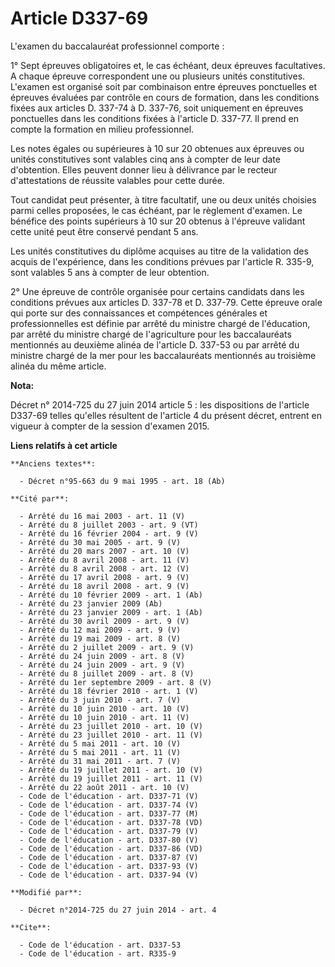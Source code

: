 # Article D337-69

L'examen du baccalauréat professionnel comporte : 

1° Sept épreuves obligatoires et, le cas échéant, deux épreuves facultatives. A chaque épreuve correspondent une ou plusieurs
unités constitutives. L'examen est organisé soit par combinaison entre épreuves ponctuelles et épreuves évaluées par contrôle
en cours de formation, dans les conditions fixées aux articles D. 337-74 à D. 337-76, soit uniquement en épreuves ponctuelles
dans les conditions fixées à l'article D. 337-77. Il prend en compte la formation en milieu professionnel. 

Les notes égales ou supérieures à 10 sur 20 obtenues aux épreuves ou unités constitutives sont valables cinq ans à compter de
leur date d'obtention. Elles peuvent donner lieu à délivrance par le recteur d'attestations de réussite valables pour cette
durée. 

Tout candidat peut présenter, à titre facultatif, une ou deux unités choisies  parmi celles proposées, le cas échéant, par le
règlement d'examen. Le bénéfice des points supérieurs à 10 sur 20 obtenus à l'épreuve validant cette unité peut être conservé
pendant 5 ans. 

Les unités constitutives du diplôme acquises au titre de la validation des acquis de l'expérience, dans les conditions
prévues par l'article R. 335-9, sont valables 5 ans à compter de leur obtention. 

2° Une épreuve de contrôle organisée pour certains candidats dans les conditions prévues aux articles D. 337-78 et D. 337-79.
Cette épreuve orale qui porte sur des connaissances et compétences générales et professionnelles est définie par arrêté du
ministre chargé de l'éducation, par arrêté du ministre chargé de l'agriculture pour les baccalauréats mentionnés au deuxième
alinéa de l'article D. 337-53 ou par arrêté du ministre chargé de la mer pour les baccalauréats mentionnés au troisième
alinéa du même article.

**Nota:**

Décret n° 2014-725 du 27 juin 2014 article 5 : les dispositions de l'article D337-69 telles qu'elles résultent de l'article 4
du présent décret, entrent en vigueur à compter de la session d'examen 2015.

**Liens relatifs à cet article**

	**Anciens textes**:

	  - Décret n°95-663 du 9 mai 1995 - art. 18 (Ab)

	**Cité par**:

	  - Arrêté du 16 mai 2003 - art. 11 (V)
	  - Arrêté du 8 juillet 2003 - art. 9 (VT)
	  - Arrêté du 16 février 2004 - art. 9 (V)
	  - Arrêté du 30 mai 2005 - art. 9 (V)
	  - Arrêté du 20 mars 2007 - art. 10 (V)
	  - Arrêté du 8 avril 2008 - art. 11 (V)
	  - Arrêté du 8 avril 2008 - art. 12 (V)
	  - Arrêté du 17 avril 2008 - art. 9 (V)
	  - Arrêté du 18 avril 2008 - art. 9 (V)
	  - Arrêté du 10 février 2009 - art. 1 (Ab)
	  - Arrêté du 23 janvier 2009 (Ab)
	  - Arrêté du 23 janvier 2009 - art. 1 (Ab)
	  - Arrêté du 30 avril 2009 - art. 9 (V)
	  - Arrêté du 12 mai 2009 - art. 9 (V)
	  - Arrêté du 19 mai 2009 - art. 8 (V)
	  - Arrêté du 2 juillet 2009 - art. 9 (V)
	  - Arrêté du 24 juin 2009 - art. 8 (V)
	  - Arrêté du 24 juin 2009 - art. 9 (V)
	  - Arrêté du 8 juillet 2009 - art. 8 (V)
	  - Arrêté du 1er septembre 2009 - art. 8 (V)
	  - Arrêté du 18 février 2010 - art. 1 (V)
	  - Arrêté du 3 juin 2010 - art. 7 (V)
	  - Arrêté du 10 juin 2010 - art. 10 (V)
	  - Arrêté du 10 juin 2010 - art. 11 (V)
	  - Arrêté du 23 juillet 2010 - art. 10 (V)
	  - Arrêté du 23 juillet 2010 - art. 11 (V)
	  - Arrêté du 5 mai 2011 - art. 10 (V)
	  - Arrêté du 5 mai 2011 - art. 11 (V)
	  - Arrêté du 31 mai 2011 - art. 7 (V)
	  - Arrêté du 19 juillet 2011 - art. 10 (V)
	  - Arrêté du 19 juillet 2011 - art. 11 (V)
	  - Arrêté du 22 août 2011 - art. 10 (V)
	  - Code de l'éducation - art. D337-71 (V)
	  - Code de l'éducation - art. D337-74 (V)
	  - Code de l'éducation - art. D337-77 (M)
	  - Code de l'éducation - art. D337-78 (VD)
	  - Code de l'éducation - art. D337-79 (V)
	  - Code de l'éducation - art. D337-80 (V)
	  - Code de l'éducation - art. D337-86 (VD)
	  - Code de l'éducation - art. D337-87 (V)
	  - Code de l'éducation - art. D337-93 (V)
	  - Code de l'éducation - art. D337-94 (V)

	**Modifié par**:

	  - Décret n°2014-725 du 27 juin 2014 - art. 4

	**Cite**:

	  - Code de l'éducation - art. D337-53
	  - Code de l'éducation - art. R335-9
